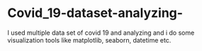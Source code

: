 # Covid_19-dataset-analyzing-
I used multiple data set of covid 19 and analyzing and i do some visualization tools like matplotlib, seaborn, datetime etc.
